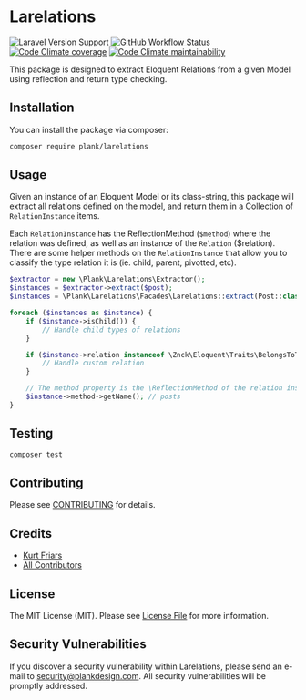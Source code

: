 # Larelations

![Laravel Version Support](https://img.shields.io/badge/laravel-9.x,%2010.x-%2343d399?logo=laravel&logoColor=%23ffffff)
[![GitHub Workflow Status](https://img.shields.io/github/actions/workflow/status/plank/larelations/run-tests.yml?branch=main&&color=%234ccd98&label=run-tests&logo=github&logoColor=%23fff)](https://github.com/plank/larelations/actions?query=workflow%3Arun-tests)
[![Code Climate coverage](https://img.shields.io/codeclimate/coverage/plank/larelations?color=%234ccd98&label=test%20coverage&logo=code-climate&logoColor=%23fff)](https://codeclimate.com/github/plank/larelations/test_coverage)
[![Code Climate maintainability](https://img.shields.io/codeclimate/maintainability/plank/larelations?color=%234ccd98&label=maintainablility&logo=code-climate&logoColor=%23fff)](https://codeclimate.com/github/plank/larelations/maintainability)

This package is designed to extract Eloquent Relations from a given Model using reflection and return type checking.

## Installation

You can install the package via composer:

```bash
composer require plank/larelations
```

## Usage

Given an instance of an Eloquent Model or its class-string, this package will extract all relations defined on the model, and return them in a Collection of `RelationInstance` items.

Each `RelationInstance` has the ReflectionMethod (`$method`) where the relation was defined, as well as an instance of the `Relation` ($relation). There are some helper methods on the `RelationInstance` that allow you to classify the type relation it is (ie. child, parent, pivotted, etc).

```php
$extractor = new \Plank\Larelations\Extractor();
$instances = $extractor->extract($post);
$instances = \Plank\Larelations\Facades\Larelations::extract(Post::class);

foreach ($instances as $instance) {
    if ($instance->isChild()) {
        // Handle child types of relations
    }

    if ($instance->relation instanceof \Znck\Eloquent\Traits\BelongsToThrough) {
        // Handle custom relation
    }

    // The method property is the \ReflectionMethod of the relation instance
    $instance->method->getName(); // posts
}
```

## Testing

```bash
composer test
```

## Contributing

Please see [CONTRIBUTING](CONTRIBUTING.md) for details.

## Credits

- [Kurt Friars](https://github.com/kfriars)
- [All Contributors](../../contributors)

## License

The MIT License (MIT). Please see [License File](LICENSE.md) for more information.

## Security Vulnerabilities

If you discover a security vulnerability within Larelations, please send an e-mail to security@plankdesign.com. All security vulnerabilities will be promptly addressed.
